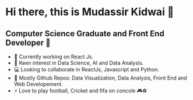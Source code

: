 # Hi there, this is Mudassir Kidwai 👋
## Computer Science Graduate and Front End Developer 👋

- 🔭 Currently working on React Js.
- 🌱 Keen interest in Data Science, AI and Data Analysis.
- 💻️ Looking to collaborate in ReactJs, Javascript and Python.
- 👯 Mostly Github Repos: Data Visualization, Data Analysis, Front End and Web Developement.
- ⚡ Love to play football, Cricket and fifa on concole 🎮️⚽️

